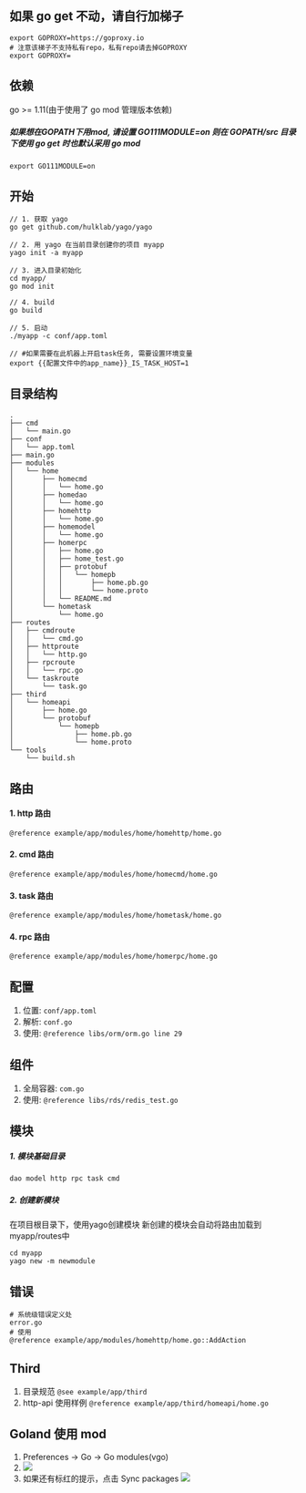 ## 如果 go get 不动，请自行加梯子
```shell
export GOPROXY=https://goproxy.io
# 注意该梯子不支持私有repo，私有repo请去掉GOPROXY
export GOPROXY=
```

## 依赖
go >= 1.11(由于使用了 go mod 管理版本依赖)

##### 如果想在GOPATH下用mod, 请设置 GO111MODULE=on 则在 GOPATH/src 目录下使用 go get 时也默认采用 go mod
```shell
export GO111MODULE=on
```

## 开始
```
// 1. 获取 yago
go get github.com/hulklab/yago/yago

// 2. 用 yago 在当前目录创建你的项目 myapp
yago init -a myapp

// 3. 进入目录初始化
cd myapp/
go mod init

// 4. build
go build

// 5. 启动
./myapp -c conf/app.toml

// #如果需要在此机器上开启task任务, 需要设置环境变量
export {{配置文件中的app_name}}_IS_TASK_HOST=1
```

## 目录结构
```
.
├── cmd
│   └── main.go
├── conf
│   └── app.toml
├── main.go
├── modules
│   └── home
│       ├── homecmd
│       │   └── home.go
│       ├── homedao
│       │   └── home.go
│       ├── homehttp
│       │   └── home.go
│       ├── homemodel
│       │   └── home.go
│       ├── homerpc
│       │   ├── home.go
│       │   ├── home_test.go
│       │   ├── protobuf
│       │   │   └── homepb
│       │   │       ├── home.pb.go
│       │   │       └── home.proto
│       │   └── README.md
│       └── hometask
│           └── home.go
├── routes
│   ├── cmdroute
│   │   └── cmd.go
│   ├── httproute
│   │   └── http.go
│   ├── rpcroute
│   │   └── rpc.go
│   └── taskroute
│       └── task.go
├── third
│   └── homeapi
│       ├── home.go
│       └── protobuf
│           └── homepb
│               ├── home.pb.go
│               └── home.proto
└── tools
    └── build.sh
```

## 路由

#### 1. http 路由 
```
@reference example/app/modules/home/homehttp/home.go
```

#### 2. cmd 路由
```
@reference example/app/modules/home/homecmd/home.go
```

#### 3. task 路由
```
@reference example/app/modules/home/hometask/home.go
```

#### 4. rpc 路由
```
@reference example/app/modules/home/homerpc/home.go
```

## 配置
1. 位置: `conf/app.toml`
2. 解析: `conf.go`
3. 使用: `@reference libs/orm/orm.go line 29`

## 组件
1. 全局容器: `com.go`
2. 使用: `@reference libs/rds/redis_test.go` 

## 模块

##### 1. 模块基础目录 
```
dao model http rpc task cmd
```
##### 2. 创建新模块
在项目根目录下，使用yago创建模块
新创建的模块会自动将路由加载到myapp/routes中
```
cd myapp
yago new -m newmodule
```

## 错误
```
# 系统级错误定义处
error.go
# 使用
@reference example/app/modules/homehttp/home.go::AddAction
```

## Third
1. 目录规范 `@see example/app/third`
2. http-api 使用样例 `@reference example/app/third/homeapi/home.go`

## Goland 使用 mod

1. Preferences -> Go -> Go modules(vgo)
2. ![](http://p406.qhimgs4.com/t0100eba6c9f82cb921.png)
3. 如果还有标红的提示，点击 Sync packages
![](http://p406.qhimgs4.com/t019f0fcae328f7a0e0.png)

